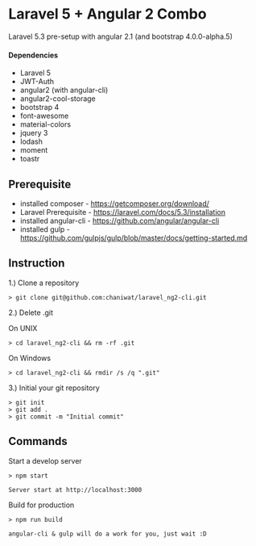 # Laravel 5 + Angular 2 Combo

Laravel 5.3 pre-setup with angular 2.1 (and bootstrap 4.0.0-alpha.5)

#### Dependencies
- Laravel 5
- JWT-Auth
- angular2 (with angular-cli)
- angular2-cool-storage
- bootstrap 4
- font-awesome
- material-colors
- jquery 3
- lodash
- moment
- toastr

## Prerequisite

- installed composer - https://getcomposer.org/download/
- Laravel Prerequisite - https://laravel.com/docs/5.3/installation
- installed angular-cli - https://github.com/angular/angular-cli
- installed gulp - https://github.com/gulpjs/gulp/blob/master/docs/getting-started.md

## Instruction

1.) Clone a repository

```
> git clone git@github.com:chaniwat/laravel_ng2-cli.git
```

2.) Delete .git

On UNIX
```
> cd laravel_ng2-cli && rm -rf .git
```

On Windows
```
> cd laravel_ng2-cli && rmdir /s /q ".git"
```

3.) Initial your git repository

```
> git init
> git add .
> git commit -m "Initial commit"
```

## Commands

Start a develop server
```
> npm start

Server start at http://localhost:3000
```

Build for production
```
> npm run build

angular-cli & gulp will do a work for you, just wait :D
```
